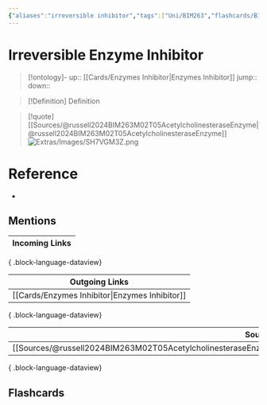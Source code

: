```yaml
---
{"aliases":"irreversible inhibitor","tags":["Uni/BIM263","flashcards/BIM263"],"dg-publish":true,"permalink":"/cards/irreversible-enzyme-inhibitor/","dgPassFrontmatter":true}
---
```


# Irreversible Enzyme Inhibitor

> [!ontology]-
> up:: [[Cards/Enzymes Inhibitor\|Enzymes Inhibitor]]
> jump:: 
> down:: 

> [!Definition] Definition

> [!quote] [[Sources/@russell2024BIM263M02T05AcetylcholinesteraseEnzyme\|@russell2024BIM263M02T05AcetylcholinesteraseEnzyme]]
> ![Extras/Images/SH7VGM3Z.png](/img/user/Extras/Images/SH7VGM3Z.png)

# Reference

- 

## Mentions

| Incoming Links |
| -------------- |

{ .block-language-dataview}

| Outgoing Links                                    |
| ------------------------------------------------- |
| [[Cards/Enzymes Inhibitor\|Enzymes Inhibitor]] |

{ .block-language-dataview}

| Sources                                                                                                               |
| --------------------------------------------------------------------------------------------------------------------- |
| [[Sources/@russell2024BIM263M02T05AcetylcholinesteraseEnzyme\|@russell2024BIM263M02T05AcetylcholinesteraseEnzyme]] |

{ .block-language-dataview}

## Flashcards